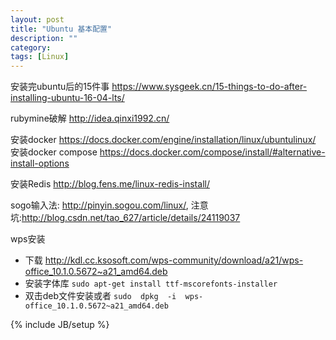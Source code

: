 ```yaml
---
layout: post
title: "Ubuntu 基本配置"
description: ""
category: 
tags: [Linux]
---
```


安装完ubuntu后的15件事
https://www.sysgeek.cn/15-things-to-do-after-installing-ubuntu-16-04-lts/

rubymine破解 http://idea.qinxi1992.cn/

安装docker
https://docs.docker.com/engine/installation/linux/ubuntulinux/
安装docker compose
https://docs.docker.com/compose/install/#alternative-install-options

安装Redis
http://blog.fens.me/linux-redis-install/

sogo输入法:
http://pinyin.sogou.com/linux/,
注意坑:http://blog.csdn.net/tao_627/article/details/24119037

wps安装
- 下载 http://kdl.cc.ksosoft.com/wps-community/download/a21/wps-office_10.1.0.5672~a21_amd64.deb
-  安装字体库
```sudo apt-get install ttf-mscorefonts-installer```
- 双击deb文件安装或者
```sudo  dpkg  -i  wps-office_10.1.0.5672~a21_amd64.deb```

{% include JB/setup %}
